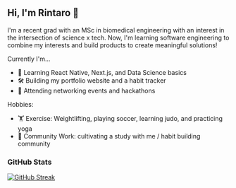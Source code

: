 ## Hi, I'm Rintaro 👋

<!--
**rmasuda12/rmasuda12** is a ✨ _special_ ✨ repository because its `README.md` (this file) appears on your GitHub profile.

Here are some ideas to get you started:

- 🔭 I’m currently working on ...
- 🌱 I’m currently learning ...
- 👯 I’m looking to collaborate on ...
- 🤔 I’m looking for help with ...
- 💬 Ask me about ...
- 📫 How to reach me: ...
- 😄 Pronouns: ...
- ⚡ Fun fact: ...
-->
I'm a recent grad with an MSc in biomedical engineering with an interest in the intersection of science x tech. Now, I'm learning software engineering to combine my interests and build products to create meaningful solutions! 

Currently I'm...
- 🌱  Learning React Native, Next.js, and Data Science basics
- 🛠️  Building my portfolio website and a habit tracker
- 🔭  Attending networking events and hackathons

Hobbies: 
- 🏋  Exercise: Weightlifting, playing soccer, learning judo, and practicing yoga
- 🙌  Community Work: cultivating a study with me / habit building community

### GitHub Stats
[![GitHub Streak](https://streak-stats.demolab.com?user=rmasuda12&theme=dark)](https://git.io/streak-stats)
